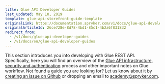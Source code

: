 ```yaml
---
title: Glue API Developer Guides
last_updated: May 10, 2019
template: glue-api-storefront-guide-template
originalLink: https://documentation.spryker.com/v1/docs/glue-api-developer-guides
originalArticleId: 26ce728e-8d78-4bd1-85c1-4b2a6f831832
redirect_from:
  - /v1/docs/glue-api-developer-guides
  - /v1/docs/en/glue-api-developer-guides
---
```


This section introduces you into developing with Glue REST API. Specifically, here you will find an overview of the [Glue API infrastructure](), [security and authentication]() process and other important notes on Glue workflow.
Not found a guide you are looking for? Let us know about it by [creating an issue on Github](https://github.com/spryker/spryker-docs/issues/new) or dropping an email to [academy@spryker.com](academy@spryker.com).
